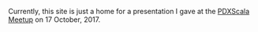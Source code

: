 Currently, this site is just a home for a presentation I gave at the [PDXScala Meetup](https://www.meetup.com/PDXScala/) on 
17 October, 2017.


